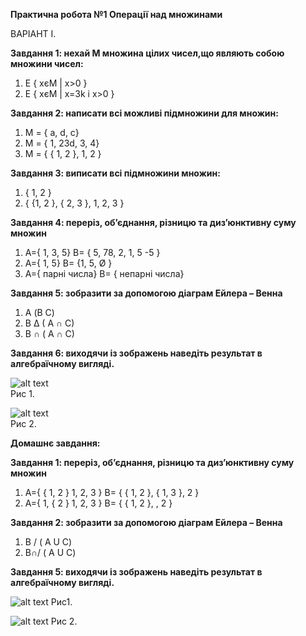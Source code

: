 **Практична робота №1 Операції над множинами**

ВАРІАНТ І.

**Завдання 1: нехай М множина цілих чисел,що являють собою множини чисел:**                                                                        

1.	Е { xєМ | х>0 }
2.	Е { xєМ | х=3k і х>0 }

**Завдання 2: написати всі можливі підмножини для множин:**                                                                      

1.	М = { a, d, c}
2.	М = { 1, 23d, 3, 4}
3.	М = { { 1, 2 }, 1, 2 }

 **Завдання 3: виписати всі підмножини множин:**                                                                      

1.	{ 1, 2 }
2.	{ {1, 2 }, { 2, 3 }, 1, 2, 3 }

**Завдання 4: переріз, об’єднання, різницю та диз’юнктивну суму множин**                                                                       

1.	A={ 1, 3, 5}  B= { 5, 78, 2, 1, 5 -5 }
2.	A={ 1, 5}  B= {1, 5, Ø }
3.	A={ парні числа}  B= { непарні числа}


**Завдання 5: зобразити за допомогою діаграм Ейлера – Венна**

1.	А  (B C)
2.	B ∆ ( A ∩ C)
3.	B ∩ ( A ∩ C)

**Завдання 6: виходячи із зображень наведіть результат в алгебраїчному вигляді.**                                                                       

![alt text]({{site.baseurl}}/img/images/ris1.png)                                 
Рис 1.                                                             

![alt text]({{site.baseurl}}/img/images/ris2.png)                        
Рис 2.                                                              

**Домашнє завдання:**

**Завдання 1: переріз, об’єднання, різницю та диз’юнктивну суму множин**

1.	A={ { 1, 2 } 1, 2, 3 }  B= { { 1, 2 }, { 1, 3 }, 2 }
2.	A={  1, { 2 } 1, 2, 3 }  B= { { 1, 2 }, , 2 }

**Завдання 2: зобразити за допомогою діаграм Ейлера – Венна**
1.	B / ( A U C)
2.	B∩/ ( A U C)

**Завдання 5: виходячи із зображень наведіть результат в алгебраїчному вигляді.**

![alt text]({{site.baseurl}}/img/images/ris3.png)
            Рис1.                          

![alt text]({{site.baseurl}}/img/images/ris4.png)
            Рис 2.

